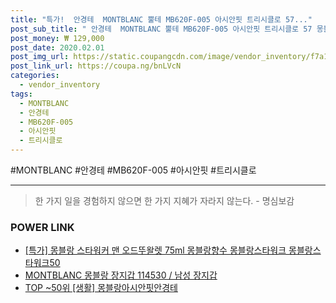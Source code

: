 ```yaml
--- 
title: "특가!  안경테  MONTBLANC 뿔테 MB620F-005 아시안핏 트리시클로 57..." 
post_sub_title: " 안경테  MONTBLANC 뿔테 MB620F-005 아시안핏 트리시클로 57 몽블랑 명품" 
post_money: ₩ 129,000 
post_date: 2020.02.01 
post_img_url: https://static.coupangcdn.com/image/vendor_inventory/f7a1/4de726dd8d565df2029246168449f5e63140b1f8beba7298566bcb6f1cb3.jpg 
post_link_url: https://coupa.ng/bnLVcN 
categories: 
  - vendor_inventory 
tags: 
  - MONTBLANC 
  - 안경테 
  - MB620F-005 
  - 아시안핏 
  - 트리시클로 
--- 
```

  #MONTBLANC #안경테 #MB620F-005 #아시안핏 #트리시클로 
<hr> 

> 한 가지 일을 경험하지 않으면 한 가지 지혜가 자라지 않는다. - 명심보감 


### POWER LINK

* <a href="https://blog.naver.com/sakai111/221786925987" target="_blank">[특가] 몽블랑 스타워커 맨 오드뚜왈렛 75ml 몽블랑향수 몽블랑스타워크 몽블랑스타워크50</a>
* <a href="https://blog.naver.com/santokki14/221787816605" target="_blank">MONTBLANC 몽블랑 장지갑 114530 / 남성 장지갑</a>
* <a href="https://blog.naver.com/an0733/221792169194" target="_blank"> TOP ~50위 [생활] 몽블랑아시안핏안경테</a>
